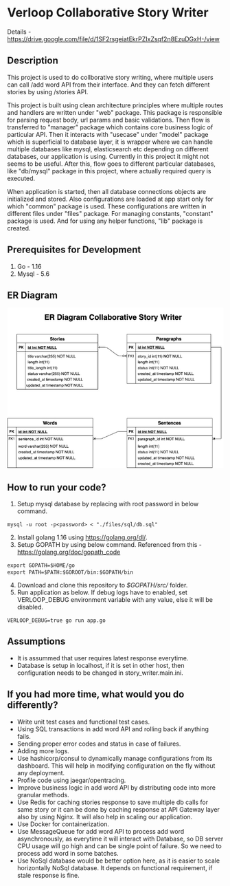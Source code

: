 # Verloop Collaborative Story Writer
Details - https://drive.google.com/file/d/1SF2rsgeiatEkrPZIxZsqf2n8EzuDGxH-/view

## Description
This project is used to do collborative story writing, where multiple users can call /add word API from their interface. And they can fetch different stories by using /stories API. 

This project is built using clean architecture principles where multiple routes and handlers are written under "web" package. This package is responsible for parsing request body, url params and basic validations. Then flow is transferred to "manager" package which contains core business logic of particular API. Then it interacts with "usecase" under "model" package which is superficial to database layer, it is wrapper where we can handle multiple databases like mysql, elasticsearch etc depending on different databases, our application is using. Currently in this project it might not seems to be useful. After this, flow goes to different particular databases, like "db/mysql" package in this project, where actually required query is executed.

When application is started, then all database connections objects are initialized and stored. Also configurations are loaded at app start only for which "common" package is used. These configurations are written in different files under "files" package. For managing constants, "constant" package is used. And for using any helper functions, "lib" package is created.


## Prerequisites for Development
1. Go - 1.16
2. Mysql - 5.6

## ER Diagram
![ER Diagram](./collaborative_story.jpg)

## How to run your code?
1. Setup mysql database by replacing <password> with root password in below command.
```
mysql -u root -p<password> < "./files/sql/db.sql"
```
2. Install golang 1.16 using https://golang.org/dl/.
3. Setup GOPATH by using below command. Referenced from this - https://golang.org/doc/gopath_code
```
export GOPATH=$HOME/go
export PATH=$PATH:$GOROOT/bin:$GOPATH/bin
```
4. Download and clone this repository to *$GOPATH/src/* folder.
5. Run application as below. If debug logs have to enabled, set VERLOOP_DEBUG environment variable with any value, else it will be disabled.
```
VERLOOP_DEBUG=true go run app.go
```

## Assumptions
* It is assummed that user requires latest response everytime.
* Database is setup in localhost, if it is set in other host, then configuration needs to be changed in story_writer.main.ini.

## If you had more time, what would you do differently?
* Write unit test cases and functional test cases.
* Using SQL transactions in add word API and rolling back if anything fails.
* Sending proper error codes and status in case of failures.
* Adding more logs.
* Use hashicorp/consul to dynamically manage configurations from its dashboard. This will help in modifying configuration on the fly without any deployment.
* Profile code using jaegar/opentracing.
* Improve business logic in add word API by distributing code into more granular methods.
* Use Redis for caching stories response to save multiple db calls for same story or it can be done by caching response at API Gateway layer also by using Nginx. It will also help in scaling our application.
* Use Docker for containerization.
* Use MessageQueue for add word API to process add word asynchronously, as everytime it will interact with Database, so DB server CPU usage will go high and can be single point of failure. So we need to process add word in some batches.
* Use NoSql database would be better option here, as it is easier to scale horizontally NoSql database. It depends on functional requirement, if stale response is fine.
